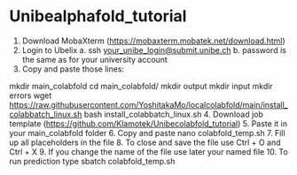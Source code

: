 # Unibealphafold_tutorial
1.	Download MobaXterm (https://mobaxterm.mobatek.net/download.html)
2.	Login to Ubelix 
a.	ssh your_unibe_login@submit.unibe.ch
b.	password is the same as for your university account 
3.	Copy and paste those lines:

mkdir main_colabfold
cd main_colabfold/
mkdir output
mkdir input
mkdir errors
wget https://raw.githubusercontent.com/YoshitakaMo/localcolabfold/main/install_colabbatch_linux.sh
bash install_colabbatch_linux.sh
4.	Download job template (https://github.com/Klamotek/Unibecolabfold_tutorial)
5.	Paste it in your main_colabfold folder
6.	Copy and paste
nano colabfold_temp.sh
7.	Fill up all placeholders in the file
8.	To close and save the file use Ctrl + O and Ctrl + X
9.	If you change the name of the file use later your named file
10.	To run prediction type 
sbatch colabfold_temp.sh
